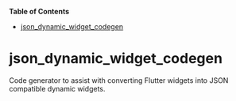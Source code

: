 <!-- START doctoc generated TOC please keep comment here to allow auto update -->
<!-- DON'T EDIT THIS SECTION, INSTEAD RE-RUN doctoc TO UPDATE -->
**Table of Contents**

- [json_dynamic_widget_codegen](#json_dynamic_widget_codegen)

<!-- END doctoc generated TOC please keep comment here to allow auto update -->

# json_dynamic_widget_codegen

Code generator to assist with converting Flutter widgets into JSON compatible dynamic widgets.